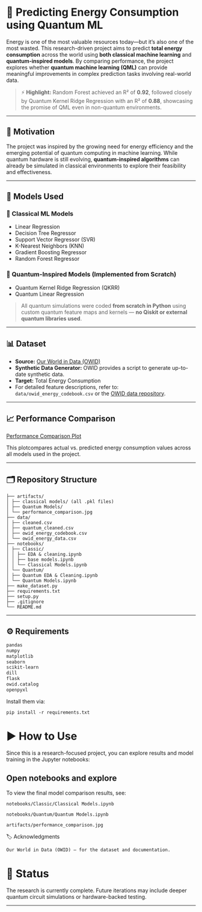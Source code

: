 # 🔮 Predicting Energy Consumption using Quantum ML

Energy is one of the most valuable resources today—but it’s also one of the most wasted. This research-driven project aims to predict **total energy consumption** across the world using **both classical machine learning** and **quantum-inspired models**. By comparing performance, the project explores whether **quantum machine learning (QML)** can provide meaningful improvements in complex prediction tasks involving real-world data.

> ⚡️ **Highlight:** Random Forest achieved an R² of **0.92**, followed closely by Quantum Kernel Ridge Regression with an R² of **0.88**, showcasing the promise of QML even in non-quantum environments.

---

## 📌 Motivation

The project was inspired by the growing need for energy efficiency and the emerging potential of quantum computing in machine learning. While quantum hardware is still evolving, **quantum-inspired algorithms** can already be simulated in classical environments to explore their feasibility and effectiveness.

---

## 🧠 Models Used

### 🔁 Classical ML Models
- Linear Regression
- Decision Tree Regressor
- Support Vector Regressor (SVR)
- K-Nearest Neighbors (KNN)
- Gradient Boosting Regressor
- Random Forest Regressor

### 🧬 Quantum-Inspired Models (Implemented from Scratch)
- Quantum Kernel Ridge Regression (QKRR)
- Quantum Linear Regression

> All quantum simulations were coded **from scratch in Python** using custom quantum feature maps and kernels — **no Qiskit or external quantum libraries used**.

---

## 📊 Dataset

- **Source:** [Our World in Data (OWID)](https://github.com/owid/energy-data)
- **Synthetic Data Generator:** OWID provides a script to generate up-to-date synthetic data.
- **Target:** Total Energy Consumption
- For detailed feature descriptions, refer to: `data/owid_energy_codebook.csv` or the [OWID data repository](https://github.com/owid/energy-data).

---

## 📈 Performance Comparison

[Performance Comparison Plot](https://github.com/TejasK1235/Energy-Consumption-QML-/blob/main/artifacts/Performance_Comparison.png)

This plotcompares actual vs. predicted energy consumption values across all models used in the project.

---

## 🗂️ Repository Structure

```
├── artifacts/
│ ├── classical models/ (all .pkl files)
│ ├── Quantum Models/
│ └── performance_comparison.jpg
├── data/
│ ├── cleaned.csv
│ ├── quantum_cleaned.csv
│ ├── owid_energy_codebook.csv
│ └── owid_energy_data.csv
├── notebooks/
│ ├── Classic/
│ │ ├── EDA & cleaning.ipynb
│ │ ├── base models.ipynb
│ │ └── Classical Models.ipynb
│ └── Quantum/
│ ├── Quantum EDA & Cleaning.ipynb
│ └── Quantum Models.ipynb
├── make_dataset.py
├── requirements.txt
├── setup.py
├── .gitignore
└── README.md
```


---

## ⚙️ Requirements

```bash
pandas
numpy
matplotlib
seaborn
scikit-learn
dill
flask
owid.catalog
openpyxl
```
Install them via:
```
pip install -r requirements.txt
```
# ▶️ How to Use

Since this is a research-focused project, you can explore results and model training in the Jupyter notebooks:

## Open notebooks and explore

To view the final model comparison results, see:

    notebooks/Classic/Classical Models.ipynb

    notebooks/Quantum/Quantum Models.ipynb

    artifacts/performance_comparison.jpg

🏷️ Acknowledgments

    Our World in Data (OWID) – for the dataset and documentation.

# 🧪 Status

The research is currently complete. Future iterations may include deeper quantum circuit simulations or hardware-backed testing.


---
